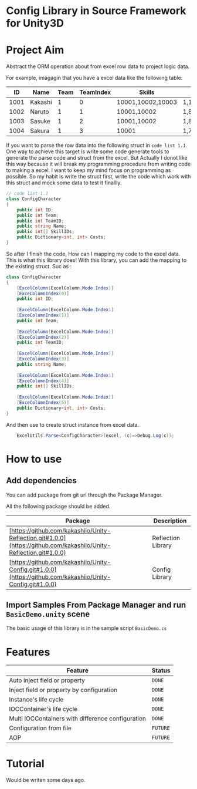 # Config Library in Source Framework for Unity3D

# Project Aim

Abstract the ORM operation about from excel row data to project logic data.

For example, imagagin that you have a excel data like the following table:

|ID|Name|Team|TeamIndex|Skills|Costs|
|--|--|--|--|--|--|
|1001|Kakashi|1|0|10001,10002,10003|1,100;2:200|
|1002|Naruto|1|1|10001,10002|1,80|
|1003|Sasuke|1|2|10001,10002|1,80|
|1004|Sakura|1|3|10001|1,70|

If you want to parse the row data into the following struct in `code list 1.1`. One way to achieve this target is write some code generate tools to generate the parse code and struct from the excel. But Actually I donot like this way because it will break my programming procedure from writing code to making a excel. I want to keep my mind focus on programming as possible. So my habit is write the struct first, write the code which work with this struct and mock some data to test it finallly.

```csharp
// code list 1.1
class ConfigCharacter
{
    public int ID;
    public int Team;
    public int TeamID;
    public string Name;
    public int[] SkillIDs;
    public Dictionary<int, int> Costs;
}
```

So after I finish the code, How can I mapping my code to the excel data. This is what this library does! With this library, you can add the mapping to the existing struct. Suc as :

```csharp
class ConfigCharacter
{
    [ExcelColumn(ExcelColumn.Mode.Index)]
    [ExceColumnIndex(0)]
    public int ID;
    
    [ExcelColumn(ExcelColumn.Mode.Index)]
    [ExceColumnIndex(1)]
    public int Team;
    
    [ExcelColumn(ExcelColumn.Mode.Index)]
    [ExceColumnIndex(2)]
    public int TeamID;
    
    [ExcelColumn(ExcelColumn.Mode.Index)]
    [ExceColumnIndex(3)]
    public string Name;
    
    [ExcelColumn(ExcelColumn.Mode.Index)]
    [ExceColumnIndex(4)]
    public int[] SkillIDs;
    
    [ExcelColumn(ExcelColumn.Mode.Index)]
    [ExceColumnIndex(5)]
    public Dictionary<int, int> Costs;
}
```

And then use to create struct instance from excel data.

```csharp
    ExcelUtils.Parse<ConfigCharacter>(excel, (c)=>Debug.Log(c));
```



# How to use

## Add dependencies

You can add package from git url through the Package Manager.

All the following package should be added.

|Package|Description|
|--|--|
|[https://github.com/kakashiio/Unity-Reflection.git#1.0.0](https://github.com/kakashiio/Unity-Reflection.git#1.0.0)|Reflection Library|
|[https://github.com/kakashiio/Unity-Config.git#1.0.0](https://github.com/kakashiio/Unity-Config.git#1.0.0)|Config Library|

## Import Samples From Package Manager and run `BasicDemo.unity` scene

The basic usage of this library is in the sample script `BasicDemo.cs`

# Features

| Feature | Status |
|--|--|
|Auto inject field or property| `DONE` |
|Inject field or property by configuration| `DONE` |
|Instance's life cycle| `DONE` |
|IOCContainer's life cycle| `DONE` |
|Multi IOCContainers with difference configuration| `DONE` |
|Configuration from file| `FUTURE` |
|AOP| `FUTURE` |

# Tutorial

Would be writen some days ago.
